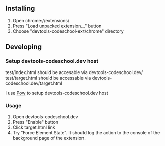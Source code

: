 ## Installing

1. Open chrome://extensions/
2. Press "Load unpacked extension..." button
3. Choose "devtools-codeschool-ext/chrome" directory

## Developing

### Setup devtools-codeschool.dev host

test/index.html should be accesable via devtools-codeschool.dev/  
test/target.html should be accessable via devtools-codeschool.dev/target.html

I use [Pow](http://pow.cx/) to setup devtools-codeschool.dev host

### Usage

1. Open devtools-codeschool.dev
2. Press "Enable" button
3. Click target.html link
4. Try "Force Element State". It should log the action to the console of the background page of the extension.
